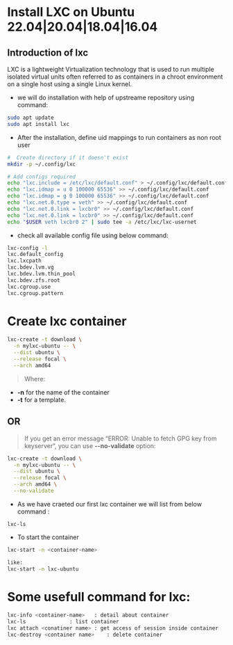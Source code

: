 # Install LXC on Ubuntu 22.04|20.04|18.04|16.04

## Introduction of lxc

LXC is a lightweight Virtualization technology that is used to run multiple isolated virtual units
often referred to as containers in a chroot environment on a single host using a single Linux kernel.

- we will do installation with help of upstreame repository using command:

```bash
sudo apt update
sudo apt install lxc
```

- After the installation, define uid mappings to run containers as non root user

```bash
#  Create directory if it doesn't exist
mkdir -p ~/.config/lxc

# Add configs required
echo "lxc.include = /etc/lxc/default.conf" > ~/.config/lxc/default.conf
echo "lxc.idmap = u 0 100000 65536" >> ~/.config/lxc/default.conf
echo "lxc.idmap = g 0 100000 65536" >> ~/.config/lxc/default.conf
echo "lxc.net.0.type = veth" >> ~/.config/lxc/default.conf
echo "lxc.net.0.link = lxcbr0" >> ~/.config/lxc/default.conf
echo "lxc.net.0.link = lxcbr0" >> ~/.config/lxc/default.conf
echo "$USER veth lxcbr0 2" | sudo tee -a /etc/lxc/lxc-usernet
```

- check all available config file using below command:

```bash
lxc-config -l
lxc.default_config
lxc.lxcpath
lxc.bdev.lvm.vg
lxc.bdev.lvm.thin_pool
lxc.bdev.zfs.root
lxc.cgroup.use
lxc.cgroup.pattern
```

# Create lxc container

```bash
lxc-create -t download \
  -n mylxc-ubuntu -- \
  --dist ubuntu \
  --release focal \
  --arch amd64
```

> Where:

- **-n** for the name of the container
- **-t** for a template.

## OR

> If you get an error message “ERROR: Unable to fetch GPG key from keyserver“,
you can use **--no-validate** option:

```bash
lxc-create -t download \
  -n mylxc-ubuntu -- \
  --dist ubuntu \
  --release focal \
  --arch amd64 \
  --no-validate
```

- As we have craeted our first lxc container we will list from below command :

```
lxc-ls
```

- To start the container 

```bash
lxc-start -n <container-name>

like:
lxc-start -n lxc-ubuntu
```

# Some usefull command for lxc:

```bash
lxc-info <container-name>	: detail about container 
lxc-ls				: list container 
lxc attach <conatiner name>	: get access of session inside container 
lxc-destroy <container name>	: delete container 
```
